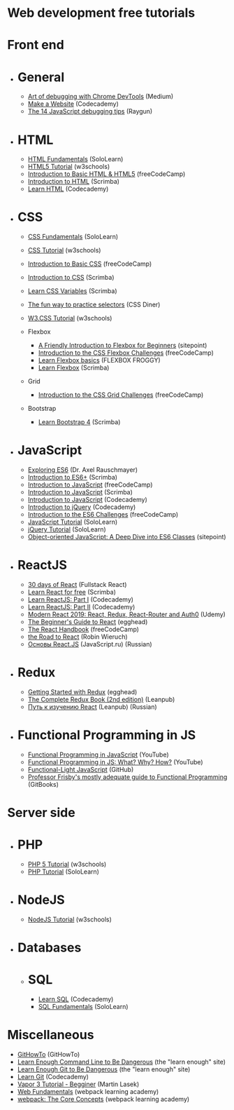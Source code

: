 # Web development free tutorials

# Front end

- # General

  - [Art of debugging with Chrome DevTools](https://medium.com/frontmen/art-of-debugging-with-chrome-devtools-ab7b5fd8e0b4) (Medium)
  - [Make a Website](https://www.codecademy.com/learn/make-a-website) (Codecademy)
  - [The 14 JavaScript debugging tips](https://raygun.com/javascript-debugging-tips) (Raygun)

- # HTML

  - [HTML Fundamentals](https://www.sololearn.com/Course/HTML/) (SoloLearn)
  - [HTML5 Tutorial](https://www.w3schools.com/html/default.asp) (w3schools)
  - [Introduction to Basic HTML & HTML5](https://learn.freecodecamp.org/responsive-web-design/basic-html-and-html5) (freeCodeCamp)
  - [Introduction to HTML](https://scrimba.com/g/ghtml) (Scrimba)
  - [Learn HTML](https://www.codecademy.com/learn/learn-html) (Codecademy)

- # CSS

  - [CSS Fundamentals](https://www.sololearn.com/Course/CSS/) (SoloLearn)
  - [CSS Tutorial](https://www.w3schools.com/css/default.asp) (w3schools)
  - [Introduction to Basic CSS](https://learn.freecodecamp.org/responsive-web-design/basic-css) (freeCodeCamp)
  - [Introduction to CSS](https://scrimba.com/g/gintrotocss) (Scrimba)
  - [Learn CSS Variables](https://scrimba.com/g/gcssvariables) (Scrimba)
  - [The fun way to practice selectors](http://flukeout.github.io/) (CSS Diner)
  - [W3.CSS Tutorial](https://www.w3schools.com/w3css/default.asp) (w3schools)

  - Flexbox

    - [A Friendly Introduction to Flexbox for Beginners](https://www.sitepoint.com/flexbox-css-flexible-box-layout/) (sitepoint)
    - [Introduction to the CSS Flexbox Challenges](https://learn.freecodecamp.org/responsive-web-design/css-flexbox) (freeCodeCamp)
    - [Learn Flexbox basics](http://flexboxfroggy.com/) (FLEXBOX FROGGY)
    - [Learn Flexbox](https://scrimba.com/g/gflexbox) (Scrimba)

  - Grid

    - [Introduction to the CSS Grid Challenges](https://learn.freecodecamp.org/responsive-web-design/css-grid) (freeCodeCamp)

  - Bootstrap
    - [Learn Bootstrap 4](https://scrimba.com/g/gbootstrap4) (Scrimba)

- # JavaScript

  - [Exploring ES6](http://exploringjs.com/es6.html) (Dr. Axel Rauschmayer)
  - [Introduction to ES6+](https://scrimba.com/g/gintrotoes6) (Scrimba)
  - [Introduction to JavaScript](https://learn.freecodecamp.org/javascript-algorithms-and-data-structures/basic-javascript) (freeCodeCamp)
  - [Introduction to JavaScript](https://scrimba.com/g/gintrotojavascript) (Scrimba)
  - [Introduction to JavaScript](https://www.codecademy.com/learn/introduction-to-javascript) (Codecademy)
  - [Introduction to jQuery](https://www.codecademy.com/learn/learn-jquery) (Codecademy)
  - [Introduction to the ES6 Challenges](https://learn.freecodecamp.org/javascript-algorithms-and-data-structures/es6) (freeCodeCamp)
  - [JavaScript Tutorial](https://www.sololearn.com/Course/JavaScript/) (SoloLearn)
  - [jQuery Tutorial](https://www.sololearn.com/Course/jQuery/) (SoloLearn)
  - [Object-oriented JavaScript: A Deep Dive into ES6 Classes](https://www.sitepoint.com/object-oriented-javascript-deep-dive-es6-classes/) (sitepoint)

- # ReactJS

  - [30 days of React](https://www.fullstackreact.com/30-days-of-react/) (Fullstack React)
  - [Learn React for free](https://scrimba.com/g/glearnreact) (Scrimba)
  - [Learn ReactJS: Part I](https://www.codecademy.com/learn/react-101) (Codecademy)
  - [Learn ReactJS: Part II](https://www.codecademy.com/learn/react-102) (Codecademy)
  - [Modern React 2019: React, Redux, React-Router and Auth0](https://www.udemy.com/modern-react/) (Udemy)
  - [The Beginner's Guide to React](https://egghead.io/courses/the-beginner-s-guide-to-react) (egghead)
  - [The React Handbook](https://medium.freecodecamp.org/the-react-handbook-b71c27b0a795) (freeCodeCamp)
  - [the Road to React](https://roadtoreact.com/) (Robin Wieruch)
  - [Основы React.JS](https://www.youtube.com/watch?v=ol4OVMJZC1w&list=PLDyvV36pndZEz2unvD0a2Spv7RehBrpDO) (JavaScript.ru) (Russian)

- # Redux

  - [Getting Started with Redux](https://egghead.io/courses/getting-started-with-redux) (egghead)
  - [The Complete Redux Book (2nd edition)](https://leanpub.com/redux-book) (Leanpub)
  - [Путь к изучению React](https://leanpub.com/the-road-to-learn-react-russian) (Leanpub) (Russian)

- # Functional Programming in JS
  - [Functional Programming in JavaScript](https://www.youtube.com/playlist?list=PL0zVEGEvSaeEd9hlmCXrk5yUyqUag-n84) (YouTube)
  - [Functional Programming in JS: What? Why? How?](https://www.youtube.com/watch?v=qtsbZarFzm8) (YouTube)
  - [Functional-Light JavaScript](https://github.com/getify/Functional-Light-JS) (GitHub)
  - [Professor Frisby's mostly adequate guide to Functional Programming](https://drboolean.gitbooks.io/mostly-adequate-guide-old/content/) (GitBooks)

# Server side

- # PHP

  - [PHP 5 Tutorial](https://www.w3schools.com/php/default.asp) (w3schools)
  - [PHP Tutorial](https://www.sololearn.com/Course/PHP/) (SoloLearn)

- # NodeJS

  - [NodeJS Tutorial](https://www.w3schools.com/nodejs/default.asp) (w3schools)

- # Databases
  - # SQL
    - [Learn SQL](https://www.codecademy.com/learn/learn-sql) (Codecademy)
    - [SQL Fundamentals](https://www.sololearn.com/Course/SQL/) (SoloLearn)

# Miscellaneous

- [GitHowTo](https://githowto.com/) (GitHowTo)
- [Learn Enough Command Line to Be Dangerous](https://www.learnenough.com/command-line-tutorial/basics) (the "learn enough" site)
- [Learn Enough Git to Be Dangerous](https://www.learnenough.com/git-tutorial/getting_started) (the "learn enough" site)
- [Learn Git](https://www.codecademy.com/learn/learn-git) (Codecademy)
- [Vapor 3 Tutorial - Begginer](https://www.youtube.com/playlist?list=PLJbKhtS4qyYQ8URg08A47a1GXUMxXup8g) (Martin Lasek)
- [Web Fundamentals](https://webpack.academy/p/web-fundamentals) (webpack learning academy)
- [webpack: The Core Concepts](https://webpack.academy/p/the-core-concepts) (webpack learning academy)
